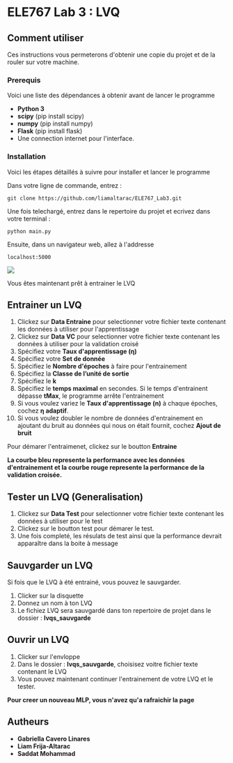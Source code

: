 # ELE767 Lab 3 : LVQ 

## Comment utiliser

Ces instructions vous permeterons d'obtenir une copie du projet et de la rouler sur votre machine. 

### Prerequis

Voici une liste des dépendances à obtenir avant de lancer le programme

* **Python 3** 
* **scipy** (pip install scipy)
* **numpy** (pip install numpy)
* **Flask** (pip install flask)
* Une connection internet pour l'interface.


### Installation

Voici les étapes détaillés à suivre pour installer et lancer le programme

Dans votre ligne de commande, entrez : 

```
git clone https://github.com/liamaltarac/ELE767_Lab3.git
```

Une fois telechargé, entrez dans le repertoire du projet et ecrivez dans votre terminal : 

```
python main.py
```

Ensuite, dans un navigateur web, allez à l'addresse 

```
localhost:5000
```
![](https://media.giphy.com/media/2UwFWYXdqzeMY0Xn79/giphy.gif)

Vous êtes maintenant prêt à entrainer le LVQ

## Entrainer un LVQ

1. Clickez sur **Data Entraine** pour selectionner votre fichier texte contenant les données à utiliser pour l'apprentissage
2. Clickez sur **Data VC** pour selectionner votre fichier texte contenant les données à utiliser pour la validation croisé
3. Spécifiez votre **Taux d'apprentissage (η)** 
4. Spécifiez votre **Set de donnée** 
5. Spécifiez le **Nombre d'époches** à faire pour l'entrainement
6. Spécifiez la **Classe de l’unité de sortie**
7. Spécifiez le **k**
8. Spécifiez le **temps maximal** en secondes. Si le temps d'entrainent dépasse **tMax**, le programme arrête l'entrainement
9. Si vous voulez variez le **Taux d'apprentissage (n)**  à chaque époches, cochez **η adaptif**.
10. Si vous voulez doubler le nombre de données d'entrainement en ajoutant du bruit au données qui nous on était fournit, cochez **Ajout de bruit**  

Pour démarer l'entraimenet, clickez sur le boutton **Entraine**

**La courbe bleu represente la performance avec les données d'entrainement et la courbe rouge represente la performance de la validation croisée.**

## Tester un LVQ (Generalisation)

1. Clickez sur **Data Test** pour selectionner votre fichier texte contenant les données à utiliser pour le test
2. Clickez sur le boutton test pour démarer le test.
3. Une fois completé, les résulats de test ainsi que la performance devrait apparaître dans la boite à message

## Sauvgarder un LVQ

Si fois que le LVQ à été entrainé, vous pouvez le sauvgarder.

1. Clicker sur la disquette
2. Donnez un nom à ton LVQ
3. Le fichiez LVQ sera sauvgardé dans ton repertoire de projet dans le dossier : **lvqs_sauvgarde**

## Ouvrir un LVQ

1. Clicker sur l'envloppe
2. Dans le dossier : **lvqs_sauvgarde**, choisisez voitre fichier texte contenant le LVQ
3. Vous pouvez maintenant continuer l'entrainement de votre LVQ et le tester.


**Pour creer un nouveau MLP, vous n'avez qu'a rafraichir la page**

## Autheurs

* **Gabriella Cavero Linares**
* **Liam Frija-Altarac**
* **Saddat Mohammad**
